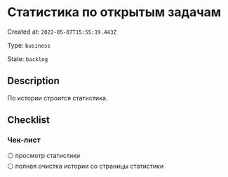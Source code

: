 # Статистика по открытым задачам

Created at: `2022-05-07T15:55:19.443Z`

Type: `business`

State: `backlog`

## Description
По истории строится статистика.

## Checklist
### Чек-лист
⚪ просмотр статистики\
⚪ полная очистка истории со страницы статистики
